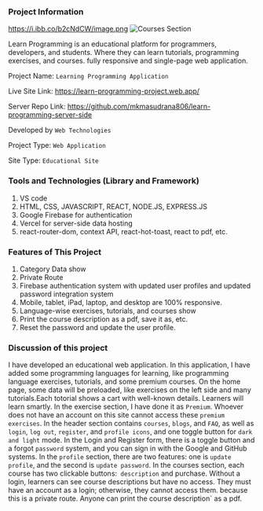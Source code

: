 ### Project Information
https://i.ibb.co/b2cNdCW/image.png
![Courses Section]([URL](https://i.ibb.co/b2cNdCW/image.png))

Learn Programming is an educational platform for programmers, developers, and students. Where they can learn tutorials, programming exercises, and courses. fully responsive and single-page web application. 

Project Name: `Learning Programming Application`

Live Site Link: https://learn-programming-project.web.app/

Server Repo Link: https://github.com/mkmasudrana806/learn-programming-server-side

Developed by `Web Technologies`

Project Type: `Web Application`

Site Type: `Educational Site`

### Tools and Technologies (Library and Framework)
1. VS code
2.  HTML, CSS, JAVASCRIPT, REACT, NODE.JS, EXPRESS.JS
3. Google Firebase for authentication
4. Vercel for server-side data hosting
5. react-router-dom, context API, react-hot-toast, react to pdf, etc.
   
### Features of This Project
1. Category Data show
2. Private Route
3. Firebase authentication system with updated user profiles and updated password integration system
4.  Mobile, tablet, iPad, laptop, and desktop are 100% responsive.
5.  Language-wise exercises, tutorials, and courses show
6.  Print the course description as a pdf, save it as, etc.
7.  Reset the password and update the user profile.
   
### Discussion of this project
I have developed an educational web application. In this application, I have added some programming languages for learning, like programming language exercises, tutorials, and some premium courses.
On the home page, some data will be preloaded, like exercises on the left side and many tutorials.Each totorial shows a cart with well-known details. Learners will learn smartly.
In the exercise section, I have done it as `Premium`. Whoever does not have an account on this site cannot access these `premium exercises`.
In the header section contains `courses`, `blogs`, and `FAQ`, as well as `login`, `log out`, `register`, and `profile icons`, and one toggle button for `dark and light` mode.
In the Login and Register form, there is a toggle button and a forgot `password` system, and you can sign in with the Google and GitHub systems.
In the `profile` section, there are two features: one is `update profile`, and the second is `update password`.
In the courses section, each course has two clickable buttons:` description` and purchase. Without a login, learners can see course descriptions but have no access. They must have an account as a login; otherwise, they cannot access them. because this is a private route. Anyone can print the course description` as a pdf.
